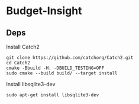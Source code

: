# Budget-Insight


## Deps
Install Catch2
```
git clone https://github.com/catchorg/Catch2.git
cd Catch2
cmake -Bbuild -H. -DBUILD_TESTING=OFF
sudo cmake --build build/ --target install
```

Install libsqlite3-dev
```
sudo apt-get install libsqlite3-dev
```